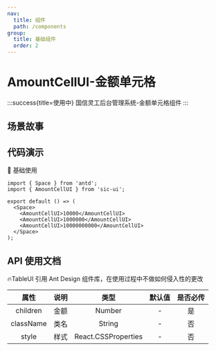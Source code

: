 ```yaml
---
nav:
  title: 组件
  path: /components
group:
  title: 基础组件
  order: 2
---
```


# AmountCellUI-金额单元格

:::success{title=使用中}
国信灵工后台管理系统-金额单元格组件
:::

## 场景故事

## 代码演示

💎 基础使用

```tsx
import { Space } from 'antd';
import { AmountCellUI } from 'sic-ui';

export default () => (
  <Space>
    <AmountCellUI>10000</AmountCellUI>
    <AmountCellUI>1000000</AmountCellUI>
    <AmountCellUI>10000000000</AmountCellUI>
  </Space>
);
```

## API 使用文档

🔥TableUI 引用 Ant Design 组件库，在使用过程中不做如何侵入性的更改

<font size=1>

|   属性    | 说明 |        类型         | 默认值 | 是否必传 |
| :-------: | ---- | :-----------------: | :----: | :------: |
| children  | 金额 |       Number        |   -    |    是    |
| className | 类名 |       String        |   -    |    否    |
|   style   | 样式 | React.CSSProperties |   -    |    否    |

</font>
